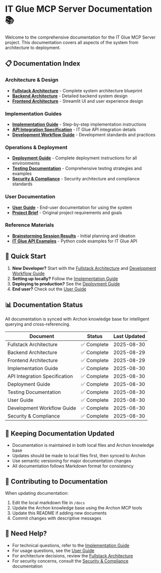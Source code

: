 # IT Glue MCP Server Documentation 📚

Welcome to the comprehensive documentation for the IT Glue MCP Server project. This documentation covers all aspects of the system from architecture to deployment.

## 📋 Documentation Index

### Architecture & Design
- **[Fullstack Architecture](./fullstack-architecture.md)** - Complete system architecture blueprint
- **[Backend Architecture](./backend-architecture.md)** - Detailed backend system design
- **[Frontend Architecture](./frontend-architecture.md)** - Streamlit UI and user experience design

### Implementation Guides
- **[Implementation Guide](./implementation-guide.md)** - Step-by-step implementation instructions
- **[API Integration Specification](./api-integration-specification.md)** - IT Glue API integration details
- **[Development Workflow Guide](./development-workflow-guide.md)** - Development standards and practices

### Operations & Deployment
- **[Deployment Guide](./deployment-guide.md)** - Complete deployment instructions for all environments
- **[Testing Documentation](./testing-documentation.md)** - Comprehensive testing strategies and examples
- **[Security & Compliance](./security-compliance-documentation.md)** - Security architecture and compliance standards

### User Documentation
- **[User Guide](./user-guide.md)** - End-user documentation for using the system
- **[Project Brief](./brief.md)** - Original project requirements and goals

### Reference Materials
- **[Brainstorming Session Results](./brainstorming-session-results.md)** - Initial planning and ideation
- **[IT Glue API Examples](./it-glue-api-examples.py)** - Python code examples for IT Glue API

## 🚀 Quick Start

1. **New Developer?** Start with the [Fullstack Architecture](./fullstack-architecture.md) and [Development Workflow Guide](./development-workflow-guide.md)
2. **Setting up locally?** Follow the [Implementation Guide](./implementation-guide.md)
3. **Deploying to production?** See the [Deployment Guide](./deployment-guide.md)
4. **End user?** Check out the [User Guide](./user-guide.md)

## 📊 Documentation Status

All documentation is synced with Archon knowledge base for intelligent querying and cross-referencing.

| Document | Status | Last Updated |
|----------|--------|--------------|
| Fullstack Architecture | ✅ Complete | 2025-08-30 |
| Backend Architecture | ✅ Complete | 2025-08-29 |
| Frontend Architecture | ✅ Complete | 2025-08-29 |
| Implementation Guide | ✅ Complete | 2025-08-30 |
| API Integration Specification | ✅ Complete | 2025-08-30 |
| Deployment Guide | ✅ Complete | 2025-08-30 |
| Testing Documentation | ✅ Complete | 2025-08-30 |
| User Guide | ✅ Complete | 2025-08-30 |
| Development Workflow Guide | ✅ Complete | 2025-08-30 |
| Security & Compliance | ✅ Complete | 2025-08-30 |

## 🔄 Keeping Documentation Updated

- Documentation is maintained in both local files and Archon knowledge base
- Updates should be made to local files first, then synced to Archon
- Use semantic versioning for major documentation changes
- All documentation follows Markdown format for consistency

## 📝 Contributing to Documentation

When updating documentation:
1. Edit the local markdown file in `/docs`
2. Update the Archon knowledge base using the Archon MCP tools
3. Update this README if adding new documents
4. Commit changes with descriptive messages

## 🤝 Need Help?

- For technical questions, refer to the [Implementation Guide](./implementation-guide.md)
- For usage questions, see the [User Guide](./user-guide.md)
- For architecture decisions, review the [Fullstack Architecture](./fullstack-architecture.md)
- For security concerns, consult the [Security & Compliance](./security-compliance-documentation.md) documentation